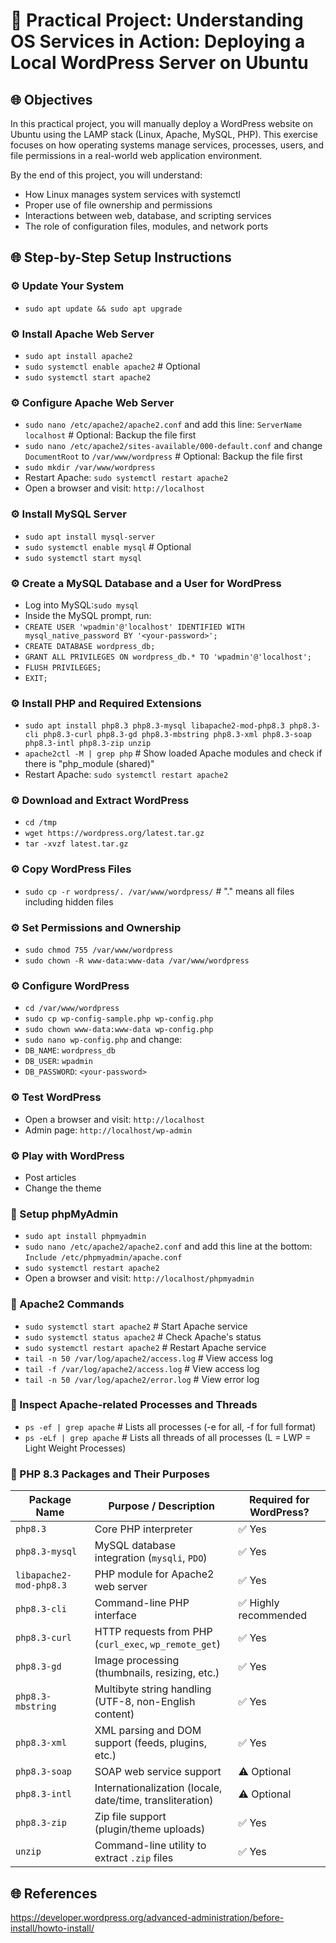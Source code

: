 # 🚀 Practical Project: Understanding OS Services in Action: Deploying a Local WordPress Server on Ubuntu

## 🌐 Objectives
In this practical project, you will manually deploy a WordPress website on Ubuntu using the LAMP stack (Linux, Apache, MySQL, PHP). This exercise focuses on how operating systems manage services, processes, users, and file permissions in a real-world web application environment.

By the end of this project, you will understand:
- How Linux manages system services with systemctl
- Proper use of file ownership and permissions
- Interactions between web, database, and scripting services
- The role of configuration files, modules, and network ports

## 🌐 Step-by-Step Setup Instructions
### ⚙️ Update Your System
- `sudo apt update && sudo apt upgrade`

### ⚙️ Install Apache Web Server
- `sudo apt install apache2`
- `sudo systemctl enable apache2` # Optional
- `sudo systemctl start apache2`

### ⚙️ Configure Apache Web Server
- `sudo nano /etc/apache2/apache2.conf` and add this line: `ServerName localhost` # Optional: Backup the file first
- `sudo nano /etc/apache2/sites-available/000-default.conf` and change `DocumentRoot` to `/var/www/wordpress` # Optional: Backup the file first
- `sudo mkdir /var/www/wordpress`
- Restart Apache: `sudo systemctl restart apache2`
- Open a browser and visit: `http://localhost`

### ⚙️ Install MySQL Server
- `sudo apt install mysql-server`
- `sudo systemctl enable mysql` # Optional
- `sudo systemctl start mysql`

### ⚙️ Create a MySQL Database and a User for WordPress
- Log into MySQL:`sudo mysql`
- Inside the MySQL prompt, run:
- `CREATE USER 'wpadmin'@'localhost' IDENTIFIED WITH mysql_native_password BY '<your-password>';`
- `CREATE DATABASE wordpress_db;`
- `GRANT ALL PRIVILEGES ON wordpress_db.* TO 'wpadmin'@'localhost';`
- `FLUSH PRIVILEGES;`
- `EXIT;`

### ⚙️ Install PHP and Required Extensions
- `sudo apt install php8.3 php8.3-mysql libapache2-mod-php8.3 php8.3-cli php8.3-curl php8.3-gd php8.3-mbstring php8.3-xml php8.3-soap php8.3-intl php8.3-zip unzip`
- `apache2ctl -M | grep php` # Show loaded Apache modules and check if there is "php_module (shared)"
- Restart Apache: `sudo systemctl restart apache2`

### ⚙️ Download and Extract WordPress
- `cd /tmp`
- `wget https://wordpress.org/latest.tar.gz`
- `tar -xvzf latest.tar.gz`

### ⚙️ Copy WordPress Files
- `sudo cp -r wordpress/. /var/www/wordpress/` # "." means all files including hidden files

### ⚙️ Set Permissions and Ownership
- `sudo chmod 755 /var/www/wordpress`
- `sudo chown -R www-data:www-data /var/www/wordpress`

### ⚙️ Configure WordPress
- `cd /var/www/wordpress`
- `sudo cp wp-config-sample.php wp-config.php`
- `sudo chown www-data:www-data wp-config.php`
- `sudo nano wp-config.php` and change:
- `DB_NAME`: `wordpress_db`
- `DB_USER`: `wpadmin`
- `DB_PASSWORD`: `<your-password>`

### ⚙️ Test WordPress
- Open a browser and visit: `http://localhost`
- Admin page: `http://localhost/wp-admin`

### ⚙️ Play with WordPress
- Post articles
- Change the theme

### 🔧 Setup phpMyAdmin
- `sudo apt install phpmyadmin`
- `sudo nano /etc/apache2/apache2.conf` and add this line at the bottom: `Include /etc/phpmyadmin/apache.conf`
- `sudo systemctl restart apache2`
- Open a browser and visit: `http://localhost/phpmyadmin`

### 🔧 Apache2 Commands
- `sudo systemctl start apache2` # Start Apache service
- `sudo systemctl status apache2` # Check Apache's status
- `sudo systemctl restart apache2` # Restart Apache service
- `tail -n 50 /var/log/apache2/access.log` # View access log
- `tail -f /var/log/apache2/access.log` # View access log
- `tail -n 50 /var/log/apache2/error.log` # View error log

### 🔧 Inspect Apache-related Processes and Threads
- `ps -ef | grep apache` # Lists all processes (-e for all, -f for full format)
- `ps -eLf | grep apache` # Lists all threads of all processes (L = LWP = Light Weight Processes)

### 🔧 PHP 8.3 Packages and Their Purposes
| Package Name            | Purpose / Description                                     | Required for WordPress? |
|-------------------------|-----------------------------------------------------------|-------------------------|
| `php8.3`                | Core PHP interpreter                                      | ✅ Yes                  |
| `php8.3-mysql`          | MySQL database integration (`mysqli`, `PDO`)              | ✅ Yes                  |
| `libapache2-mod-php8.3` | PHP module for Apache2 web server                         | ✅ Yes                  |
| `php8.3-cli`            | Command-line PHP interface                                | ✅ Highly recommended   |
| `php8.3-curl`           | HTTP requests from PHP (`curl_exec`, `wp_remote_get`)     | ✅ Yes                  |
| `php8.3-gd`             | Image processing (thumbnails, resizing, etc.)             | ✅ Yes                  |
| `php8.3-mbstring`       | Multibyte string handling (UTF-8, non-English content)    | ✅ Yes                  |
| `php8.3-xml`            | XML parsing and DOM support (feeds, plugins, etc.)        | ✅ Yes                  |
| `php8.3-soap`           | SOAP web service support                                  | ⚠️ Optional             |
| `php8.3-intl`           | Internationalization (locale, date/time, transliteration) | ⚠️ Optional             |
| `php8.3-zip`            | Zip file support (plugin/theme uploads)                   | ✅ Yes                  |
| `unzip`                 | Command-line utility to extract `.zip` files              | ✅ Yes                  |

## 🌐 References
https://developer.wordpress.org/advanced-administration/before-install/howto-install/
